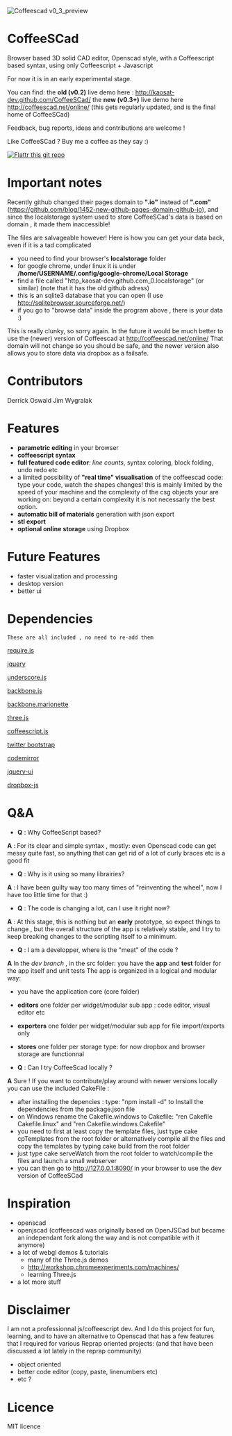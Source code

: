 ![Coffeescad v0_3_preview](https://raw.github.com/kaosat-dev/CoffeeSCad/dev/coffeescad_v0.3.0_pre.png)

CoffeeSCad
=============

Browser based 3D solid CAD editor, Openscad style, with a Coffeescript based syntax, using only Coffeescript + Javascript

For now it is in an early experimental stage.

You can find:
 the **old (v0.2)** live demo here : http://kaosat-dev.github.com/CoffeeSCad/
 the **new (v0.3+)** live demo here http://coffeescad.net/online/ (this gets regularly updated, and is the final home of CoffeeSCad)


Feedback, bug reports, ideas and contributions are welcome !



Like CoffeeSCad ? Buy me a coffee as they say :)

[![Flattr this git repo](http://api.flattr.com/button/flattr-badge-large.png)](https://flattr.com/submit/auto?user_id=ckaos&url=https://github.com/kaosat-dev/CoffeeSCad&title=CoffeeSCad&language=&tags=github&category=software)


Important notes 
================

Recently github changed their pages domain to **".io"** instead of **".com"** (https://github.com/blog/1452-new-github-pages-domain-github-io), and since the localstorage system used to store CoffeeSCad's
data is based on domain , it made them inaccessible!

The files are salvageable however! Here is how you can get your data back, even if it is a tad complicated
- you need to find your browser's **localstorage** folder 
- for google chrome, under linux it is under **/home/USERNAME/.config/google-chrome/Local Storage** 
- find a file called "http_kaosat-dev.github.com_0.localstorage" (or similar) (note that it has the old github adress)
- this is an sqlite3 database that you can open (I use http://sqlitebrowser.sourceforge.net/) 
- if you go to "browse data" inside the program above , there is your data :)

This is really clunky, so sorry again.
In the future it would be much better to use the (newer) version of Coffeescad at 
http://coffeescad.net/online/
That domain will not change so you should be safe, and the newer version also allows you to store data via dropbox as a failsafe.



Contributors
=============
Derrick Oswald
Jim Wygralak


Features
=============
- **parametric editing** in your browser
- **coffeescript syntax**
- **full featured code editor**: *line counts*, syntax coloring, block folding, undo redo etc
- a limited possibility of **"real time" visualisation** of the coffeescad code: type your code, watch the shapes changes!
this is mainly limited by the speed of your machine and the complexity of the csg objects your are working on: beyond a certain complexity
it is not necessarly the best option.
- **automatic bill of materials** generation with json export
- **stl export**
- **optional online storage** using Dropbox


Future Features
===============
- faster visualization and processing 
- desktop version
- better ui 


Dependencies 
=============

	These are all included , no need to re-add them
	
	
[require.js](http://requirejs.org/)

[jquery](http://jquery.com/)

[underscore.js](http://underscorejs.org/)

[backbone.js](http://backbonejs.org/)

[backbone.marionette](http://marionettejs.com/)

[three.js](https://github.com/mrdoob/three.js/)

[coffeescript.js](http://coffeescript.org/)

[twitter bootstrap](http://twitter.github.com/bootstrap/)

[codemirror](http://codemirror.net/)

[jquery-ui](http://jqueryui.com/)

[dropbox-js](https://github.com/dropbox/dropbox-js)
	

Q&A
=============
- **Q** : Why CoffeeScript based?

 **A** : For its clear and simple syntax , mostly: even Openscad code can get messy quite fast, so anything that
can get rid of a lot of curly braces etc is a good fit

- **Q** : Why is it using so many librairies?

 **A** : I have been guilty way too many times of "reinventing the wheel", now I have too little time for that :) 
 
- **Q** : The code is changing a lot, can I use it right now?

 **A** : At this stage, this is nothing but an **early** prototype, so expect things to change , but the overall structure of the app
 is relatively stable, and I try to keep breaking changes to the scripting itself to a minimum.
 
- **Q** : I am a developper, where is the "meat" of the code ?

 **A** In the *dev branch* , in the src folder: you have the **app** and **test** folder for the app itself and unit tests
 The app is organized in a logical and modular way: 
   - you have the application core (core folder)
   - **editors** one folder per widget/modular sub app : code editor, visual editor etc
   - **exporters** one folder per widget/modular sub app for file import/exports only
   - **stores** one folder per storage type: for now dropbox and browser storage are functionnal
 
- **Q** : Can I try CoffeeScad locally ?

 **A** Sure !  If you want to contribute/play around with newer versions locally
 you can use the included CakeFile : 
 - after installing the depencies : type: "npm install -d" to Install the dependencies from the package.json file
 - on Windows rename the Cakefile.windows to Cakefile: "ren Cakefile Cakefile.linux" and "ren Cakefile.windows Cakefile"
 - you need to first at least copy the template files, just type cake cpTemplates from the root folder
   or alternatively compile all the files and copy the templates by typing cake build from the root folder
 - just type cake serveWatch from the root folder to watch/compile the files and launch a small webserver
 - you can then go to  http://127.0.0.1:8090/ in your browser to use the dev version of CoffeeSCad
 
 
Inspiration
=============
- openscad 
- openjscad (coffeescad was originally based on OpenJSCad but became an independant fork along the way and is not compatible with it anymore)
- a lot of webgl demos & tutorials
	- many of the Three.js demos
	- http://workshop.chromeexperiments.com/machines/
	- learning Three.js
- a lot more stuff

Disclaimer
=============
I am not a professionnal js/coffeescript dev. And I do this project for fun, learning, and to have an alternative to Openscad
that has a few features that I required for various Reprap oriented projects: (and that have been discussed a lot lately
in the reprap community)
 - object oriented
 - better code editor (copy, paste, linenumbers etc)
 - etc ?

Licence
=============
MIT licence
